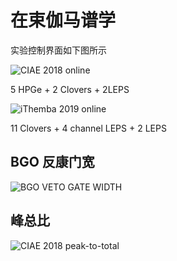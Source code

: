 <!-- InBeamGammaCIAE.md --- 
;; 
;; Description: 
;; Author: Hongyi Wu(吴鸿毅)
;; Email: wuhongyi@qq.com 
;; Created: 五 2月  1 18:02:15 2019 (+0800)
;; Last-Updated: 四 5月  9 19:19:21 2019 (+0800)
;;           By: Hongyi Wu(吴鸿毅)
;;     Update #: 4
;; URL: http://wuhongyi.cn -->

# 在束伽马谱学

实验控制界面如下图所示

![CIAE 2018 online](/img/inbeamgamma2018online.png)

5 HPGe + 2 Clovers + 2LEPS

![iThemba 2019 online](/img/inbeamgamma2019Thembaonline.png)

11 Clovers + 4 channel LEPS + 2 LEPS

## BGO 反康门宽

![BGO VETO GATE WIDTH](/img/bgovetogate2018.png)


## 峰总比

![CIAE 2018 peak-to-total](/img/peaktototal2018CIAE.png)

<!-- InBeamGammaCIAE.md ends here -->
